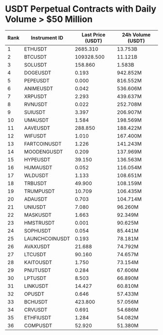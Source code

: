 # USDT Perpetual Contracts with Daily Volume > $50 Million

| Rank | Instrument ID | Last Price (USDT) | 24h Volume (USDT) |
|------|---------------|-------------------|-------------------|
| 1 | ETHUSDT | 2685.310 | 13.753B |
| 2 | BTCUSDT | 109328.500 | 11.121B |
| 3 | SOLUSDT | 158.860 | 1.583B |
| 4 | DOGEUSDT | 0.193 | 942.852M |
| 5 | PEPEUSDT | 0.000 | 816.552M |
| 6 | ANIMEUSDT | 0.042 | 536.606M |
| 7 | XRPUSDT | 2.293 | 439.637M |
| 8 | RVNUSDT | 0.022 | 252.708M |
| 9 | SUIUSDT | 3.397 | 206.907M |
| 10 | UMAUSDT | 1.584 | 198.569M |
| 11 | AAVEUSDT | 288.850 | 188.422M |
| 12 | WIFUSDT | 1.010 | 167.400M |
| 13 | FARTCOINUSDT | 1.226 | 141.243M |
| 14 | MOODENGUSDT | 0.209 | 137.969M |
| 15 | HYPEUSDT | 39.150 | 136.563M |
| 16 | HUMAUSDT | 0.052 | 116.054M |
| 17 | WLDUSDT | 1.133 | 108.651M |
| 18 | TRBUSDT | 49.900 | 108.159M |
| 19 | TRUMPUSDT | 10.709 | 106.435M |
| 20 | ADAUSDT | 0.703 | 104.714M |
| 21 | UNIUSDT | 7.080 | 96.260M |
| 22 | MASKUSDT | 1.663 | 92.349M |
| 23 | HMSTRUSDT | 0.001 | 90.625M |
| 24 | SOPHUSDT | 0.054 | 85.441M |
| 25 | LAUNCHCOINUSDT | 0.193 | 78.181M |
| 26 | AVAXUSDT | 21.688 | 74.792M |
| 27 | LTCUSDT | 90.160 | 74.657M |
| 28 | KAITOUSDT | 1.750 | 73.154M |
| 29 | PNUTUSDT | 0.284 | 67.606M |
| 30 | LPTUSDT | 8.503 | 66.890M |
| 31 | LINKUSDT | 14.427 | 60.810M |
| 32 | OPUSDT | 0.646 | 57.433M |
| 33 | BCHUSDT | 423.800 | 57.056M |
| 34 | CRVUSDT | 0.691 | 54.686M |
| 35 | ETHFIUSDT | 1.284 | 54.082M |
| 36 | COMPUSDT | 52.920 | 51.380M |

